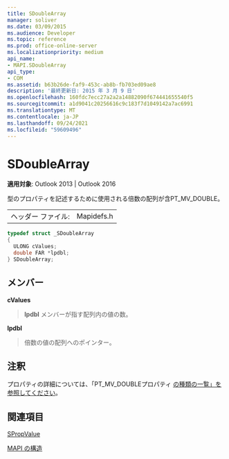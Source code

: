 ```yaml
---
title: SDoubleArray
manager: soliver
ms.date: 03/09/2015
ms.audience: Developer
ms.topic: reference
ms.prod: office-online-server
ms.localizationpriority: medium
api_name:
- MAPI.SDoubleArray
api_type:
- COM
ms.assetid: b63b26de-faf9-453c-ab8b-fb703ed09ae8
description: '最終更新日: 2015 年 3 月 9 日'
ms.openlocfilehash: 160fdc7ecc27a2a2a14882090f674441655540f5
ms.sourcegitcommit: a1d9041c20256616c9c183f7d1049142a7ac6991
ms.translationtype: MT
ms.contentlocale: ja-JP
ms.lasthandoff: 09/24/2021
ms.locfileid: "59609496"
---
```

# <a name="sdoublearray"></a>SDoubleArray

  
  
**適用対象**: Outlook 2013 | Outlook 2016 
  
型のプロパティを記述するために使用される倍数の配列が含PT_MV_DOUBLE。
  
|||
|:-----|:-----|
|ヘッダー ファイル:  <br/> |Mapidefs.h  <br/> |
   
```cpp
typedef struct _SDoubleArray
{
  ULONG cValues;
  double FAR *lpdbl;
} SDoubleArray;

```

## <a name="members"></a>メンバー

 **cValues**
  
> **lpdbl** メンバーが指す配列内の値の数。 
    
 **lpdbl**
  
> 倍数の値の配列へのポインター。
    
## <a name="remarks"></a>注釈

プロパティの詳細については、「PT_MV_DOUBLEプロパティ [の種類の一覧」を参照してください](property-types.md)。
  
## <a name="see-also"></a>関連項目



[SPropValue](spropvalue.md)


[MAPI の構造](mapi-structures.md)

